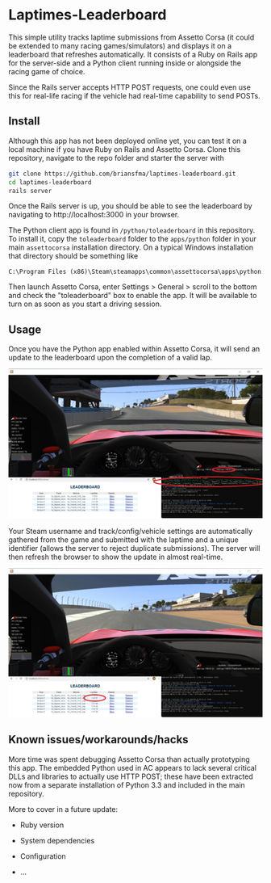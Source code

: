 # Laptimes-Leaderboard

This simple utility tracks laptime submissions from Assetto Corsa (it could be extended to many racing games/simulators) and displays it on a leaderboard that refreshes automatically. It consists of a Ruby on Rails app for the server-side and a Python client running inside or alongside the racing game of choice.

Since the Rails server accepts HTTP POST requests, one could even use this for real-life racing if the vehicle had real-time capability to send POSTs.

[//]: # (Image References)
[image1]: Progress2.jpg "Runtime Example 1"
[image2]: Progress3.jpg "Runtime Example 2"

## Install

Although this app has not been deployed online yet, you can test it on a local machine if you have Ruby on Rails and Assetto Corsa. Clone this repository, navigate to the repo folder and starter the server with

```bash
git clone https://github.com/briansfma/laptimes-leaderboard.git
cd laptimes-leaderboard
rails server
```

Once the Rails server is up, you should be able to see the leaderboard by navigating to http://localhost:3000 in your browser.

The Python client app is found in `/python/toleaderboard` in this repository. To install it, copy the `toleaderboard` folder to the `apps/python` folder in your main `assettocorsa` installation directory. On a typical Windows installation that directory should be something like 

```
C:\Program Files (x86)\Steam\steamapps\common\assettocorsa\apps\python
```

 Then launch Assetto Corsa, enter Settings > General > scroll to the bottom and check the "toleaderboard" box to enable the app. It will be available to turn on as soon as you start a driving session.

## Usage

Once you have the Python app enabled within Assetto Corsa, it will send an update to the leaderboard upon the completion of a valid lap.

![alt text][image1]

Your Steam username and track/config/vehicle settings are automatically gathered from the game and submitted with the laptime and a unique identifier (allows the server to reject duplicate submissions). The server will then refresh the browser to show the update in almost real-time.

![alt text][image2]

## Known issues/workarounds/hacks

More time was spent debugging Assetto Corsa than actually prototyping this app. The embedded Python used in AC appears to lack several critical DLLs and libraries to actually use HTTP POST; these have been extracted now from a separate installation of Python 3.3 and included in the main repository.

More to cover in a future update:

* Ruby version

* System dependencies

* Configuration

* ...
